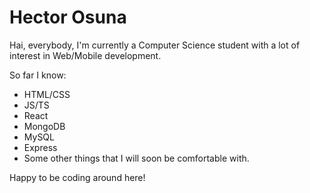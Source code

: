 # Hector Osuna

Hai, everybody, I'm currently a Computer Science student with a lot of interest in Web/Mobile development.

So far I know:

 - HTML/CSS
 - JS/TS
 - React
 - MongoDB
 - MySQL
 - Express
 - Some other things that I will soon be comfortable with.

Happy to be coding around here!
